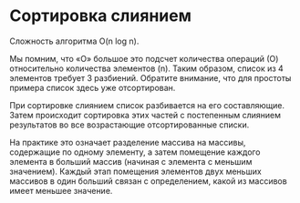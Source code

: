 # Сортировка слиянием 

Сложность алгоритма O(n log n).

Мы помним, что «О» большое это подсчет количества операций (О) относительно количества элементов (n). Таким образом, список из 4 элементов требует 3 разбиений. Обратите внимание, что для простоты примера список здесь уже отсортирован.

При сортировке слиянием список разбивается на его составляющие. Затем происходит сортировка этих частей с постепенным слиянием результатов во все возрастающие отсортированные списки.

На практике это означает разделение массива на массивы, содержащие по одному элементу, а затем помещение каждого элемента в больший массив (начиная с элемента с меньшим значением). Каждый этап помещения элементов двух меньших массивов в один больший связан с определением, какой из массивов имеет меньшее значение.
